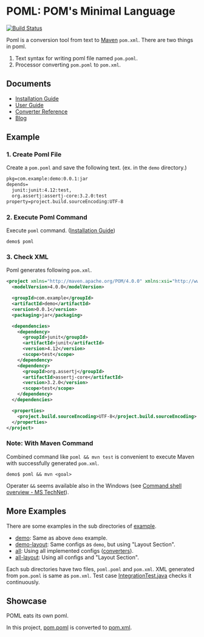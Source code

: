 # POML: POM's Minimal Language
[![Build Status](https://travis-ci.org/mamorum/poml.svg?branch=master)](https://travis-ci.org/mamorum/poml)

Poml is a conversion tool from text to [Maven](https://maven.apache.org/) `pom.xml`. There are two things in poml.

1. Text syntax for writing poml file named `pom.poml`.
2. Processor converting `pom.poml` to `pom.xml`.


## Documents
- [Installation Guide](doc/installation-guide.md)
- [User Guide](doc/user-guide.md)
- [Converter Reference](https://github.com/mamorum/poml/wiki)
- [Blog](http://java-poml.tumblr.com/)


## Example
### 1. Create Poml File
Create a `pom.poml` and save the following text. (ex. in the `demo` directory.)

```txt
pkg=com.example:demo:0.0.1:jar
depends=
  junit:junit:4.12:test,
  org.assertj:assertj-core:3.2.0:test
property=project.build.sourceEncoding:UTF-8
```


### 2. Execute Poml Command
Execute `poml` command. ([Installation Guide](doc/installation-guide.md))

```
demo$ poml
```

### 3. Check XML
Poml generates following `pom.xml`.

```xml
<project xmlns="http://maven.apache.org/POM/4.0.0" xmlns:xsi="http://www.w3.org/2001/XMLSchema-instance" xsi:schemaLocation="http://maven.apache.org/POM/4.0.0 http://maven.apache.org/xsd/maven-4.0.0.xsd">
  <modelVersion>4.0.0</modelVersion>

  <groupId>com.example</groupId>
  <artifactId>demo</artifactId>
  <version>0.0.1</version>
  <packaging>jar</packaging>

  <dependencies>
    <dependency>
      <groupId>junit</groupId>
      <artifactId>junit</artifactId>
      <version>4.12</version>
      <scope>test</scope>
    </dependency>
    <dependency>
      <groupId>org.assertj</groupId>
      <artifactId>assertj-core</artifactId>
      <version>3.2.0</version>
      <scope>test</scope>
    </dependency>
  </dependencies>

  <properties>
    <project.build.sourceEncoding>UTF-8</project.build.sourceEncoding>
  </properties>
</project>
```

### Note: With Maven Command
Combined command like `poml && mvn test` is convenient to execute Maven with successfully generated `pom.xml`. 

```
demo$ poml && mvn <goal>
```

Operater `&&` seems available also in the Windows (see [Command shell overview - MS TechNet](https://technet.microsoft.com/en-us/library/bb490954.aspx)).


## More Examples
There are some examples in the sub directories of [example](example).

- [demo](example/demo): Same as above `demo` example.
- [demo-layout](example/demo-layout): Same configs as `demo`, but using "Layout Section".
- [all](example/all): Using all implemented configs ([converters](https://github.com/mamorum/poml/wiki)).
- [all-layout](example/all-layout): Using all configs and "Layout Section".

Each sub directories have two files, `poml.poml` and `pom.xml`. XML generated from `pom.poml` is same as `pom.xml`. Test case [IntegrationTest.java](src/test/java/it/IntegrationTest.java) checks it continuously.


## Showcase
POML eats its own poml.

In this project, [pom.poml](pom.poml) is converted to [pom.xml](pom.xml).
